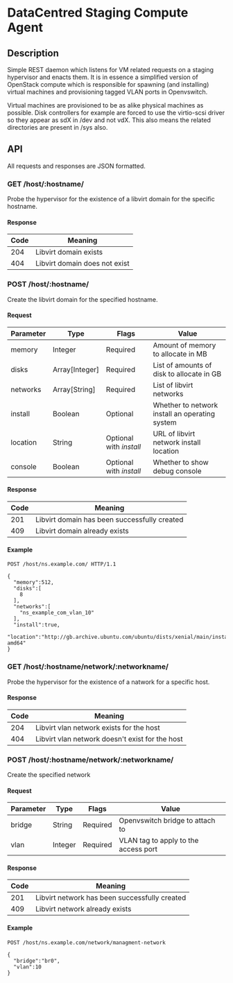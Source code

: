 # DataCentred Staging Compute Agent

## Description

Simple REST daemon which listens for VM related requests on a staging hypervisor
and enacts them.  It is in essence a simplified version of OpenStack compute
which is responsible for spawning (and installing) virtual machines and
provisioning tagged VLAN ports in Openvswitch.

Virtual machines are provisioned to be as alike physical machines as possible.
Disk controllers for example are forced to use the virtio-scsi driver so they
appear as sdX in /dev and not vdX.  This also means the related directories are
present in /sys also.

## API

All requests and responses are JSON formatted.

### GET /host/:hostname/

Probe the hypervisor for the existence of a libvirt domain for the specific
hostname.

#### Response

Code | Meaning
-----|--------
204  | Libvirt domain exists
404  | Libvirt domain does not exist

### POST /host/:hostname/

Create the libvirt domain for the specified hostname.

#### Request

Parameter | Type | Flags | Value
----------|------|-------|-------
memory | Integer | Required | Amount of memory to allocate in MB
disks | Array[Integer] | Required | List of amounts of disk to allocate in GB
networks | Array[String] | Required | List of libvirt networks
install | Boolean | Optional | Whether to network install an operating system
location | String | Optional with _install_ | URL of libvirt network install location
console | Boolean | Optional with _install_ | Whether to show debug console

#### Response

Code | Meaning
-----|--------
201  | Libvirt domain has been successfully created
409  | Libvirt domain already exists

#### Example

    POST /host/ns.example.com/ HTTP/1.1

    {
      "memory":512,
      "disks":[
        8
      ],
      "networks":[
        "ns_example_com_vlan_10"
      ],
      "install":true,
      "location":"http://gb.archive.ubuntu.com/ubuntu/dists/xenial/main/installer-amd64"
    }

### GET /host/:hostname/network/:networkname/

Probe the hypervisor for the existence of a natwork for a specific host.

#### Response

Code | Meaning
-----|--------
204  | Libvirt vlan network exists for the host
404  | Libvirt vlan network doesn't exist for the host

### POST /host/:hostname/network/:networkname/

Create the specified network

#### Request

Parameter | Type | Flags | Value
----------|------|-------|-------
bridge | String | Required | Openvswitch bridge to attach to
vlan | Integer | Required | VLAN tag to apply to the access port

#### Response

Code | Meaning
-----|--------
201  | Libvirt network has been successfully created
409  | Libvirt network already exists

#### Example

    POST /host/ns.example.com/network/managment-network

    {
      "bridge":"br0",
      "vlan":10
    }

